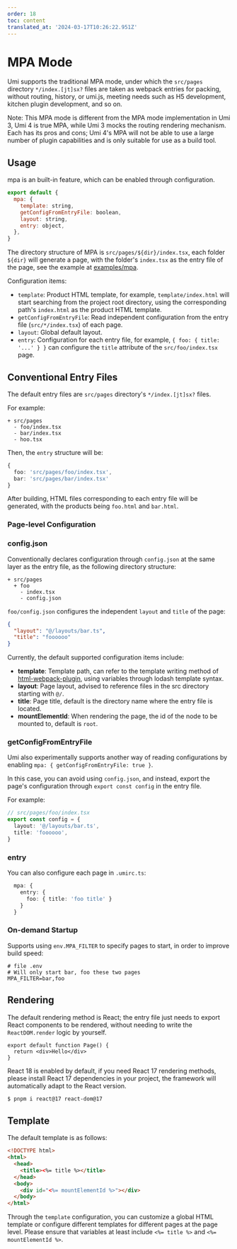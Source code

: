 ```yaml
---
order: 18
toc: content
translated_at: '2024-03-17T10:26:22.951Z'
---
```


# MPA Mode

Umi supports the traditional MPA mode, under which the `src/pages` directory `*/index.[jt]sx?` files are taken as webpack entries for packing, without routing, history, or umi.js, meeting needs such as H5 development, kitchen plugin development, and so on.

Note: This MPA mode is different from the MPA mode implementation in Umi 3, Umi 4 is true MPA, while Umi 3 mocks the routing rendering mechanism. Each has its pros and cons; Umi 4's MPA will not be able to use a large number of plugin capabilities and is only suitable for use as a build tool.

## Usage

mpa is an built-in feature, which can be enabled through configuration.

```js
export default {
  mpa: {
    template: string,
    getConfigFromEntryFile: boolean,
    layout: string,
    entry: object,
  },
}
```

The directory structure of MPA is `src/pages/${dir}/index.tsx`, each folder `${dir}` will generate a page, with the folder's `index.tsx` as the entry file of the page, see the example at [examples/mpa](https://github.com/umijs/umi/tree/master/examples/mpa).

Configuration items:

- `template`: Product HTML template, for example, `template/index.html` will start searching from the project root directory, using the corresponding path's `index.html` as the product HTML template.
- `getConfigFromEntryFile`: Read independent configuration from the entry file (`src/*/index.tsx`) of each page.
- `layout`: Global default layout.
- `entry`: Configuration for each entry file, for example, `{ foo: { title: '...' } }` can configure the `title` attribute of the `src/foo/index.tsx` page.

## Conventional Entry Files

The default entry files are `src/pages` directory's `*/index.[jt]sx?` files.

For example:

```
+ src/pages
  - foo/index.tsx
  - bar/index.tsx
  - hoo.tsx
```

Then, the `entry` structure will be:

```ts
{
  foo: 'src/pages/foo/index.tsx',
  bar: 'src/pages/bar/index.tsx'
}
```

After building, HTML files corresponding to each entry file will be generated, with the products being `foo.html` and `bar.html`.

### Page-level Configuration

### config.json

Conventionally declares configuration through `config.json` at the same layer as the entry file, as the following directory structure:

```
+ src/pages
  + foo
    - index.tsx
    - config.json
```

`foo/config.json` configures the independent `layout` and `title` of the page:

```json
{
  "layout": "@/layouts/bar.ts",
  "title": "foooooo"
}
```

Currently, the default supported configuration items include:

* **template**: Template path, can refer to the template writing method of [html-webpack-plugin](https://github.com/jantimon/html-webpack-plugin), using variables through lodash template syntax.
* **layout**: Page layout, advised to reference files in the src directory starting with `@/`.
* **title**: Page title, default is the directory name where the entry file is located.
* **mountElementId**: When rendering the page, the id of the node to be mounted to, default is `root`.

### getConfigFromEntryFile

Umi also experimentally supports another way of reading configurations by enabling `mpa: { getConfigFromEntryFile: true }`.

In this case, you can avoid using `config.json`, and instead, export the page's configuration through `export const config` in the entry file.

For example:

```ts
// src/pages/foo/index.tsx
export const config = {
  layout: '@/layouts/bar.ts',
  title: 'foooooo',
}
```

### entry

You can also configure each page in `.umirc.ts`:

```ts
  mpa: {
    entry: {
      foo: { title: 'foo title' }
    }
  }
```

### On-demand Startup

Supports using `env.MPA_FILTER` to specify pages to start, in order to improve build speed:

```text
# file .env
# Will only start bar, foo these two pages
MPA_FILTER=bar,foo
```

## Rendering

The default rendering method is React; the entry file just needs to export React components to be rendered, without needing to write the `ReactDOM.render` logic by yourself.

```tsx
export default function Page() {
  return <div>Hello</div>
}
```

React 18 is enabled by default, if you need React 17 rendering methods, please install React 17 dependencies in your project, the framework will automatically adapt to the React version.

```bash
$ pnpm i react@17 react-dom@17
```

## Template

The default template is as follows:

```html
<!DOCTYPE html>
<html>
  <head>
    <title><%= title %></title>
  </head>
  <body>
    <div id="<%= mountElementId %>"></div>
  </body>
</html>
```

Through the `template` configuration, you can customize a global HTML template or configure different templates for different pages at the page level. Please ensure that variables at least include `<%= title %>` and `<%= mountElementId %>`.
